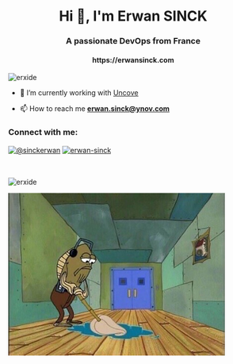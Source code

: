<h1 align="center">Hi 👋, I'm Erwan SINCK</h1>
<h3 align="center">A passionate DevOps from France</h3>
<h4 align="center">https://erwansinck.com</h4>

<p align="left"> <img src="https://komarev.com/ghpvc/?username=erxide&label=Profile%20views&color=0e75b6&style=flat-square" alt="erxide" /> </p>

- 🔭 I’m currently working with [Uncove](https://Uncove.com/)

- 📫 How to reach me **erwan.sinck@ynov.com**

<h3 align="left">Connect with me:</h3>
<p align="left">
<a href="https://x.erwansinck.com" target="blank"><img align="center" src="https://raw.githubusercontent.com/rahuldkjain/github-profile-readme-generator/master/src/images/icons/Social/twitter.svg" alt="@sinckerwan" height="30" width="40" /></a>
<a href="https://linkedin.erwansinck.com" target="blank"><img align="center" src="https://raw.githubusercontent.com/rahuldkjain/github-profile-readme-generator/master/src/images/icons/Social/linked-in-alt.svg" alt="erwan-sinck" height="30" width="40" /></a>
</p>
<br>


<p><img align="center" src="https://github-readme-stats.vercel.app/api/top-langs?username=erxide&show_icons=true&theme=dark&locale=en&layout=compact" alt="erxide" /></p>

![bob](./img/1112.jpg)
